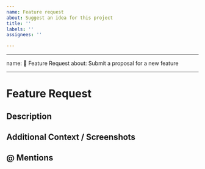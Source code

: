 ```yaml
---
name: Feature request
about: Suggest an idea for this project
title: ''
labels: ''
assignees: ''

---
```


---
name: 🚀 Feature Request
about: Submit a proposal for a new feature

---

# Feature Request

## Description
<!-- A clear and concise description of what the feature is. -->

## Additional Context / Screenshots
<!-- Add any other context about the feature here. If applicable, add screenshots to help explain. -->

## @ Mentions
<!-- @ Mention anyone on the terra team that you have been working with so far. -->
